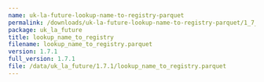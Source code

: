 ```yaml
---
name: uk-la-future-lookup-name-to-registry-parquet
permalink: /downloads/uk-la-future-lookup-name-to-registry-parquet/1_7_1
package: uk_la_future
title: lookup_name_to_registry
filename: lookup_name_to_registry.parquet
version: 1.7.1
full_version: 1.7.1
file: /data/uk_la_future/1.7.1/lookup_name_to_registry.parquet
---
```

